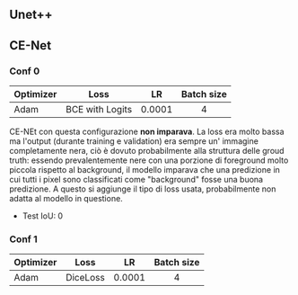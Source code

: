 ## Unet++



## CE-Net

### Conf 0

| Optimizer | Loss            | LR     | Batch size |
| --------- | --------------- |:------:|:----------:|
| Adam      | BCE with Logits | 0.0001 | 4          |

CE-NEt con questa configurazione **non imparava**. La loss era molto bassa ma l'output (durante training e validation) era sempre un' immagine completamente nera, ciò è dovuto probabilmente alla struttura delle groud truth: essendo prevalentemente nere con una porzione di foreground molto piccola rispetto al background, il modello imparava che una predizione in cui tutti i pixel sono classificati come "background" fosse una buona predizione. A questo si aggiunge il tipo di loss usata, probabilmente non adatta al modello in questione. 

- Test IoU: 0

### Conf 1

| Optimizer | Loss     | LR     | Batch size |
| --------- | -------- |:------:|:----------:|
| Adam      | DiceLoss | 0.0001 | 4          |
